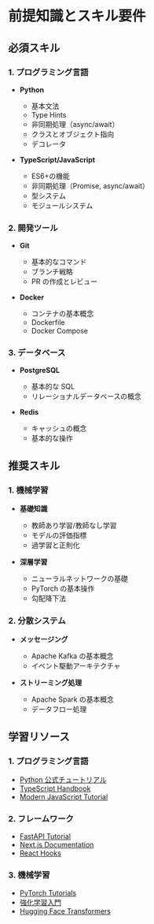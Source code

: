 # 前提知識とスキル要件

## 必須スキル

### 1. プログラミング言語

- **Python**

  - 基本文法
  - Type Hints
  - 非同期処理（async/await）
  - クラスとオブジェクト指向
  - デコレータ

- **TypeScript/JavaScript**
  - ES6+の機能
  - 非同期処理（Promise, async/await）
  - 型システム
  - モジュールシステム

### 2. 開発ツール

- **Git**

  - 基本的なコマンド
  - ブランチ戦略
  - PR の作成とレビュー

- **Docker**
  - コンテナの基本概念
  - Dockerfile
  - Docker Compose

### 3. データベース

- **PostgreSQL**

  - 基本的な SQL
  - リレーショナルデータベースの概念

- **Redis**
  - キャッシュの概念
  - 基本的な操作

## 推奨スキル

### 1. 機械学習

- **基礎知識**

  - 教師あり学習/教師なし学習
  - モデルの評価指標
  - 過学習と正則化

- **深層学習**
  - ニューラルネットワークの基礎
  - PyTorch の基本操作
  - 勾配降下法

### 2. 分散システム

- **メッセージング**

  - Apache Kafka の基本概念
  - イベント駆動アーキテクチャ

- **ストリーミング処理**
  - Apache Spark の基本概念
  - データフロー処理

## 学習リソース

### 1. プログラミング言語

- [Python 公式チュートリアル](https://docs.python.org/ja/3/tutorial/)
- [TypeScript Handbook](https://www.typescriptlang.org/docs/handbook/intro.html)
- [Modern JavaScript Tutorial](https://javascript.info/)

### 2. フレームワーク

- [FastAPI Tutorial](https://fastapi.tiangolo.com/tutorial/)
- [Next.js Documentation](https://nextjs.org/docs)
- [React Hooks](https://reactjs.org/docs/hooks-intro.html)

### 3. 機械学習

- [PyTorch Tutorials](https://pytorch.org/tutorials/)
- [強化学習入門](https://spinningup.openai.com/en/latest/)
- [Hugging Face Transformers](https://huggingface.co/docs)
